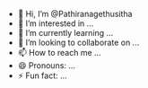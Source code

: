 - 👋 Hi, I’m @Pathiranagethusitha
- 👀 I’m interested in ...
- 🌱 I’m currently learning ...
- 💞️ I’m looking to collaborate on ...
- 📫 How to reach me ...
- 😄 Pronouns: ...
- ⚡ Fun fact: ...

<!---
Pathiranagethusitha/Pathiranagethusitha is a ✨ special ✨ repository because its `README.md` (this file) appears on your GitHub profile.
You can click the Preview link to take a look at your changes.
--->
